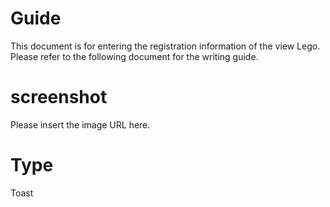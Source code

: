 # Guide
This document is for entering the registration information of the view Lego. Please refer to the following document for the writing guide.

# screenshot
Please insert the image URL here.

# Type
Toast